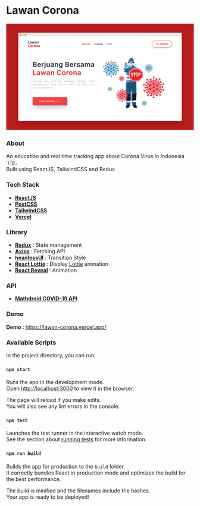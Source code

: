 # Lawan Corona
![alt text](https://github.com/racmathafidz/lawan-corona/blob/master/src/assets/images/screely.png)

### About
An education and real time tracking app about Corona Virus in Indonesia:indonesia:.\
Built using ReactJS, TailwindCSS and Redux.

### Tech Stack
- [**ReactJS**](https://github.com/facebook/create-react-app)
- [**PostCSS**](https://postcss.org/)
- [**TailwindCSS**](https://tailwindcss.com/)
- [**Vercel**](https://vercel.com/)

### Library
- [**Redux**](https://redux.js.org/) : State management
- [**Axios**](https://github.com/axios/axios) : Fetching API
- [**headlessUI**](https://github.com/tailwindlabs/headlessui) : Transition Style
- [**React Lottie**](https://www.npmjs.com/package/react-lottie) : Display [Lottie](https://lottiefiles.com/) animation
- [**React Reveal**](https://www.react-reveal.com/) : Animation 

### API
- [**Mathdroid COVID-19 API**](https://covid19.mathdro.id/)

### Demo
**Demo :** https://lawan-corona.vercel.app/

### Available Scripts

In the project directory, you can run:

#### `npm start`

Runs the app in the development mode.\
Open [http://localhost:3000](http://localhost:3000) to view it in the browser.

The page will reload if you make edits.\
You will also see any lint errors in the console.

#### `npm test`

Launches the test runner in the interactive watch mode.\
See the section about [running tests](https://facebook.github.io/create-react-app/docs/running-tests) for more information.

#### `npm run build`

Builds the app for production to the `build` folder.\
It correctly bundles React in production mode and optimizes the build for the best performance.

The build is minified and the filenames include the hashes.\
Your app is ready to be deployed!
